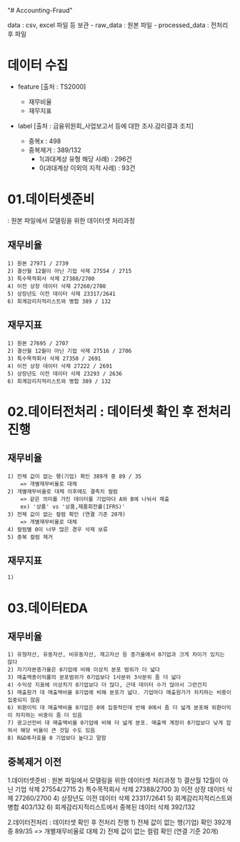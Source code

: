 "# Accounting-Fraud" 

data : csv, excel 파일 등 보관
    - raw_data : 원본 파일
    - processed_data : 전처리 후 파일

# 데이터 수집
- feature [출처 : TS2000]
    - 재무비율
    - 재무지표

- label [출처 : 금융위원회_사업보고서 등에 대한 조사.감리결과 조치]
    - 중복x : 498
    - 중복제거 : 389/132
        - 1(과대계상 유형 해당 사례) : 296건
        - 0(과대계상 이외의 지적 사례) : 93건

# 01.데이터셋준비
: 원본 파일에서 모델링을 위한 데이터셋 처리과정

## 재무비율
    1) 원본 27971 / 2739
    2) 결산월 12월이 아닌 기업 삭제 27554 / 2715
    3) 특수목적회사 삭제 27388/2700
    4) 이전 상장 데이터 삭제 27260/2700
    5) 상장년도 이전 데이터 삭제 23317/2641
    6) 회계감리지적리스트와 병합 389 / 132

## 재무지표
    1) 원본 27695 / 2707
    2) 결산월 12월이 아닌 기업 삭제 27516 / 2706
    3) 특수목적회사 삭제 27350 / 2691
    4) 이전 상장 데이터 삭제 27222 / 2691
    5) 상장년도 이전 데이터 삭제 23293 / 2636
    6) 회계감리지적리스트와 병합 389 / 132

# 02.데이터전처리 : 데이터셋 확인 후 전처리 진행

## 재무비율
    1) 전체 값이 없는 행(기업) 확인 389개 중 89 / 35
        => 개별재무비율로 대체
    2) 개별재무비율로 대체 이후에도 결측치 컬럼
        => 같은 의미를 가진 데이터를 기업마다 A와 B에 나눠서 제출
        ex) '상품' vs '상품,제품회전률(IFRS)'
    3) 전체 값이 없는 컬럼 확인 (연결 기준 20개)
        => 개별재무비율로 대체
    4) 컬럼별 0이 너무 많은 경우 삭제 보류
    5) 중복 컬럼 제거

## 재무지표
    1)

# 03.데이터EDA

## 재무비율
    1) 유형자산, 유동자산, 비유동자산, 재고자산 등 증가율에서 0기업과 크게 차이가 있지는 않다
    2) 자기자본증가율은 0기업에 비해 이상치 분포 범위가 더 넓다
    3) 매출액총이익률의 분포범위가 0기업보다 1사분위 3사분위 좀 더 넓다
    4) 수익성 지표에 이상치가 0기업보다 더 많다, 근데 데이터 수가 많아서 그런건지
    5) 매출원가 대 매출액비율 0기업에 비해 분포가 넓다. 기업마다 매출원가가 차지하는 비중이 집중되지 않음
    6) 외환이익 대 매출액비율 0기업은 0에 집중적인데 반해 0에서 좀 더 넓게 분포해 외환이익이 차지하는 비중이 좀 더 있음
    7) 광고선전비 대 매출액비율 0기업에 비해 더 넓게 분포. 매출액 계정이 0기업보다 낮게 잡혀서 해당 비율이 큰 것일 수도 있음
    8) R&D투자효율 0 기업보다 높다고 말함


## 중복제거 이전
1.데이터셋준비 : 원본 파일에서 모델링을 위한 데이터셋 처리과정
    1) 결산월 12월이 아닌 기업 삭제 27554/2715
    2) 특수목적회사 삭제 27388/2700
    3) 이전 상장 데이터 삭제 27260/2700
    4) 상장년도 이전 데이터 삭제 23317/2641
    5) 회계감리지적리스트와 병합 403/132
    6) 회계감리지적리스트에서 중복된 데이터 삭제 392/132

2.데이터전처리 : 데이터셋 확인 후 전처리 진행
    1) 전체 값이 없는 행(기업) 확인 392개 중 89/35
        => 개별재무비율로 대체
    2) 전체 값이 없는 컬럼 확인 (연결 기준 20개)